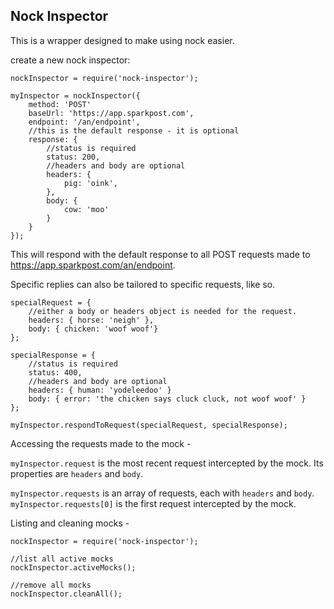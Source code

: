 Nock Inspector
--------------

This is a wrapper designed to make using nock easier.

create a new nock inspector:
```
nockInspector = require('nock-inspector');

myInspector = nockInspector({
    method: 'POST'
    baseUrl: 'https://app.sparkpost.com',
    endpoint: '/an/endpoint',
    //this is the default response - it is optional
    response: {
        //status is required
        status: 200,
        //headers and body are optional
        headers: {
            pig: 'oink',
        },
        body: {
            cow: 'moo'
        }
    }
});
```
This will respond with the default response to all POST requests made to https://app.sparkpost.com/an/endpoint.

Specific replies can also be tailored to specific requests, like so.
```
specialRequest = {
    //either a body or headers object is needed for the request.
    headers: { horse: 'neigh' },
    body: { chicken: 'woof woof'}
};

specialResponse = {
    //status is required
    status: 400,
    //headers and body are optional
    headers: { human: 'yodeleedoo' }
    body: { error: 'the chicken says cluck cluck, not woof woof' }
};

myInspector.respondToRequest(specialRequest, specialResponse);

```

Accessing the requests made to the mock -

`myInspector.request` is the most recent request intercepted by the mock. Its properties are `headers` and `body`.

`myInspector.requests` is an array of requests, each with `headers` and `body`. `myInspector.requests[0]` is the first request intercepted by the mock.

Listing and cleaning mocks -
```
nockInspector = require('nock-inspector');

//list all active mocks
nockInspector.activeMocks();

//remove all mocks
nockInspector.cleanAll();
```
